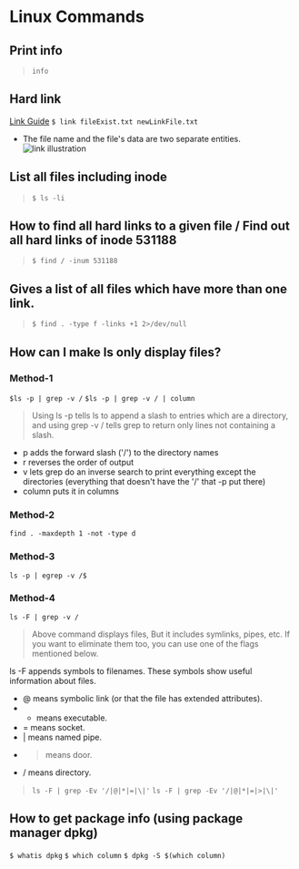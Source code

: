 # Linux Commands

## Print info
> `info`

## Hard link
[Link Guide](https://www.computerhope.com/unix/uln.htm)
`$ link fileExist.txt newLinkFile.txt`
* The file name and the file's data are two separate entities.
![link illustration](https://www.computerhope.com/unix/images/nolink-diagram.jpg)

## List all files including inode
> `$ ls -li`

## How to find all hard links to a given file / Find out all hard links of inode 531188
> `$ find / -inum 531188`

## Gives a list of all files which have more than one link.
> `$ find . -type f -links +1 2>/dev/null`

## How can I make ls only display files?
### Method-1
`$ls -p | grep -v /`
`$ls -p | grep -v / | column`
> Using ls -p tells ls to append a slash to entries which are a directory, and using grep -v / tells grep to return only lines not containing a slash.

- p adds the forward slash ('/') to the directory names
- r reverses the order of output
- v lets grep do an inverse search to print everything except the directories (everything that doesn't have the '/' that -p put there)
- column puts it in columns


### Method-2
`find . -maxdepth 1 -not -type d`

### Method-3
`ls -p | egrep -v /$`

### Method-4
`ls -F | grep -v /`
> Above command displays files, But it includes symlinks, pipes, etc. If you want to eliminate them too, you can use one of the flags mentioned below.

ls -F appends symbols to filenames. These symbols show useful information about files.

- @ means symbolic link (or that the file has extended attributes).
- * means executable.
- = means socket.
- | means named pipe.
- > means door.
- / means directory.

> `ls -F | grep -Ev '/|@|*|=|\|'`
> `ls -F | grep -Ev '/|@|*|=|>|\|'`

## How to get package info (using package manager dpkg)
`$ whatis dpkg`
`$ which column`
`$ dpkg -S $(which column)`



